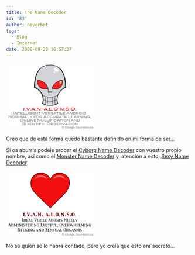 ```yaml
---
title: The Name Decoder
id: '83'
author: neverbot
tags:
  - Blog
  - Internet
date: 2006-09-20 16:57:37
---
```


[![android.png](./the-name-decoder/android.png)](http://cyborg.namedecoder.com/ "Cyborg Name Decoder")

Creo que de esta forma quedo bastante definido en mi forma de ser...

Si os aburrís podéis probar el [Cyborg Name Decoder](http://cyborg.namedecoder.com/) con vuestro propio nombre, así como el [Monster Name Decoder](http://monster.namedecoder.com/) y, atención a esto, [Sexy Name Decoder](http://sexy.namedecoder.com/).[](http://sexy.namedecoder.com/ "Sexy Name Decoder")

[![Sexy Name Decoder](./the-name-decoder/SexyNameDecoder.png "Sexy Name Decoder")](http://sexy.namedecoder.com/ "Sexy Name Decoder")

[](http://sexy.namedecoder.com/ "Sexy Name Decoder")

No sé quién se lo habrá contado, pero yo creía que esto era secreto...